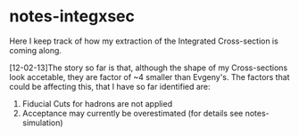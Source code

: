 notes-integxsec
===============
Here I keep track of how my extraction of the Integrated Cross-section is coming along.

[12-02-13]The story so far is that, although the shape of my Cross-sections look accetable, they are factor of ~4 smaller than Evgeny's. The factors that could be affecting this, that I have so far identified are:

1. Fiducial Cuts for hadrons are not applied
1. Acceptance may currently be overestimated (for details see notes-simulation)
